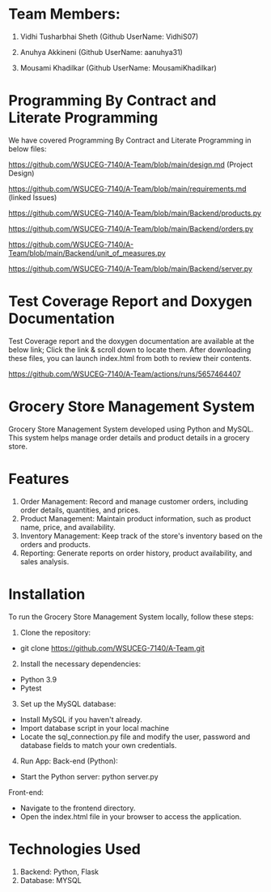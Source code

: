 
# Team Members:

1.	Vidhi Tusharbhai Sheth   (Github UserName: VidhiS07)

2.	Anuhya Akkineni          (Github UserName: aanuhya31)

3.	Mousami Khadilkar        (Github UserName: MousamiKhadilkar)

# Programming By Contract and Literate Programming

We have covered Programming By Contract and Literate Programming in below files:

https://github.com/WSUCEG-7140/A-Team/blob/main/design.md  (Project Design)

https://github.com/WSUCEG-7140/A-Team/blob/main/requirements.md  (linked Issues)

https://github.com/WSUCEG-7140/A-Team/blob/main/Backend/products.py

https://github.com/WSUCEG-7140/A-Team/blob/main/Backend/orders.py

https://github.com/WSUCEG-7140/A-Team/blob/main/Backend/unit_of_measures.py

https://github.com/WSUCEG-7140/A-Team/blob/main/Backend/server.py

# Test Coverage Report and Doxygen Documentation

Test Coverage report and the doxygen documentation are available at the below link; Click the link & scroll down to locate them. After downloading these files, you can launch index.html from both to review their contents.

https://github.com/WSUCEG-7140/A-Team/actions/runs/5657464407

# Grocery Store Management System

Grocery Store Management System developed using Python and MySQL. This system helps manage order details and product details in a grocery store.

# Features
1.	Order Management: Record and manage customer orders, including order details, quantities, and prices.
2.	Product Management: Maintain product information, such as product name, price, and availability.
3.	Inventory Management: Keep track of the store's inventory based on the orders and products.
4.	Reporting: Generate reports on order history, product availability, and sales analysis.

# Installation
To run the Grocery Store Management System locally, follow these steps:

1.	Clone the repository:
-	git clone https://github.com/WSUCEG-7140/A-Team.git

2.	Install the necessary dependencies:
-	Python 3.9 
-	Pytest 

3.	Set up the MySQL database:
-	Install MySQL if you haven't already.
-	Import database script in your local machine
-	Locate the sql_connection.py file and modify the user, password and database fields to match your own credentials.

4.	Run App:
Back-end (Python):
-	Start the Python server:  python server.py

Front-end: 
-	Navigate to the frontend directory. 
-	Open the index.html file in your browser to access the application.


# Technologies Used
1.	Backend:    Python, Flask
3.	Database:   MYSQL

